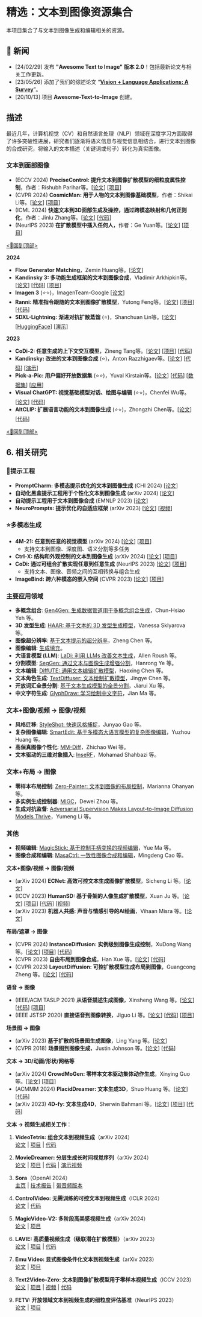 # 精选：文本到图像资源集合


本项目集合了与文本到图像生成和编辑相关的资源。

## 🔔 新闻
* [24/02/29] 发布 **"Awesome Text to Image" 版本 2.0**！包括最新论文与相关工作更新。
* [23/05/26] 添加了我们的综述论文 “[**Vision + Language Applications: A Survey**](https://openaccess.thecvf.com/content/CVPR2023W/GCV/html/Zhou_Vision__Language_Applications_A_Survey_CVPRW_2023_paper.html)”。
* [20/10/13] 项目 **Awesome-Text-to-Image** 创建。


## 描述
最近几年，计算机视觉（CV）和自然语言处理（NLP）领域在深度学习方面取得了许多突破性进展，研究者们逐渐将语义信息与视觉信息相结合，进行文本到图像的合成研究，将输入的文本描述（关键词或句子）转化为真实图像。

### 文本到面部图像
* (ECCV 2024) **PreciseControl: 提升文本到图像扩散模型的细粒度属性控制**，作者：Rishubh Parihar等。[[论文](https://www.arxiv.org/abs/2408.05083)] [[项目](https://rishubhpar.github.io/PreciseControl.home/)]
* (CVPR 2024) **CosmicMan: 用于人物的文本到图像基础模型**，作者：Shikai Li等。[[论文](https://arxiv.org/abs/2404.01294)] [[项目](https://cosmicman-cvpr2024.github.io/)]
* (ICML 2024) **快速文本到3D面部生成及操控，通过跨模态映射和几何正则化**，作者：Jinlu Zhang等。[[论文](https://arxiv.org/abs/2403.06702)] [[代码](https://github.com/Aria-Zhangjl/E3-FaceNet)]
* (NeurIPS 2023) **在扩散模型中插入任何人**，作者：Ge Yuan等。[[论文](https://arxiv.org/abs/2306.00926)] [[项目](https://celeb-basis.github.io/)]

[<u><🎯回到顶部></u>](#head-content)

**2024**
- **Flow Generator Matching**，Zemin Huang等。[[论文](https://arxiv.org/abs/2410.19310)]
- **Kandinsky 3: 多功能生成框架的文本到图像合成**，Vladimir Arkhipkin等。[[论文](https://arxiv.org/abs/2410.21061)] [[代码](https://github.com/ai-forever/Kandinsky-3)] [[项目](https://ai-forever.github.io/Kandinsky-3/)]
- **Imagen 3** (⭐⭐)，ImagenTeam-Google [[论文](https://arxiv.org/abs/2408.07009)]
- **Ranni: 精准指令跟随的文本到图像扩散模型**，Yutong Feng等。[[论文](https://arxiv.org/abs/2311.17002)] [[项目](https://ranni-t2i.github.io/Ranni/)] [[代码](https://github.com/ali-vilab/Ranni)]
- **SDXL-Lightning: 渐进对抗扩散蒸馏** (⭐)，Shanchuan Lin等。[[论文](https://arxiv.org/abs/2402.13929)] [[HuggingFace](https://huggingface.co/ByteDance/SDXL-Lightning)] [[演示](https://fastsdxl.ai/)]

**2023**
- **CoDi-2: 任意生成的上下文交互模型**，Zineng Tang等。[[论文](https://arxiv.org/abs/2311.18775)] [[项目](https://codi-2.github.io/)] [[代码](https://github.com/microsoft/i-Code/tree/main/CoDi-2)]
- **Kandinsky: 改进的文本到图像合成** (⭐)，Anton Razzhigaev等。[[论文](https://arxiv.org/abs/2310.03502)] [[代码](https://github.com/ai-forever/Kandinsky-2)] [[演示](https://fusionbrain.ai/en/editor/)]
- **Pick-a-Pic: 用户偏好开放数据集** (⭐⭐)，Yuval Kirstain等。[[论文](https://arxiv.org/abs/2305.01569)] [[代码](https://github.com/yuvalkirstain/PickScore)] [[数据集](https://huggingface.co/datasets/yuvalkirstain/pickapic_v1)] [[应用](https://pickapic.io/)]
- **Visual ChatGPT: 视觉基础模型对话、绘图与编辑** (⭐⭐)，Chenfei Wu等。[[论文](https://arxiv.org/abs/2303.04671)] [[代码](https://github.com/microsoft/visual-chatgpt)]
- **AltCLIP: 扩展语言功能的文本到图像生成** (⭐⭐)，Zhongzhi Chen等。[[论文](https://arxiv.org/abs/2211.06679)] [[代码](https://github.com/FlagAI-Open/FlagAI/tree/master/examples/AltDiffusion-m18)]

[<u><🎯回到顶部></u>](#head-content)

## 6. 相关研究

### 📝提示工程
- **PromptCharm: 多模态提示优化的文本到图像生成** (CHI 2024) [[论文](https://arxiv.org/abs/2403.04014)]
- **自动化黑盒提示工程用于个性化文本到图像生成** (arXiv 2024) [[论文](https://arxiv.org/abs/2403.191039)]
- **自动提示工程用于文本到图像合成** (EMNLP 2023) [[论文](https://arxiv.org/abs/2311.06752)]
- **NeuroPrompts: 提示优化的自适应框架** (arXiv 2023) [[论文](https://arxiv.org/abs/2311.12229)] [[视频](https://www.youtube.com/watch?v=Cmca_RWYn2g)]
  
### ⭐多模态生成
- **4M-21: 任意到任意的视觉模型** (arXiv 2024) [[论文](https://arxiv.org/abs/2406.09406)] [[项目](https://4m.epfl.ch/)]
  - 支持文本到图像、深度图、语义分割等多任务
- **Ctrl-X: 结构和外观控制的文本到图像生成** (arXiv 2024) [[论文](https://arxiv.org/abs/2406.07540)] [[项目](https://genforce.github.io/ctrl-x/)]
- **CoDi: 通过可组合扩散实现任意到任意生成** (NeurIPS 2023) [[论文](https://arxiv.org/abs/2305.11846)] [[项目](https://codi-gen.github.io/)]
  - 支持文本、图像、音频之间的互相转换与组合生成
- **ImageBind: 跨六种模态的嵌入空间** (CVPR 2023) [[论文](https://arxiv.org/abs/2305.05665)] [[项目](https://ai.facebook.com/blog/imagebind-six-modalities-binding-ai/)]


### 主要应用领域

- **多概念组合**: [Gen4Gen: 生成数据管道用于多概念组合生成](https://arxiv.org/abs/2402.15504)，Chun-Hsiao Yeh 等。
- **3D 发型生成**: [HAAR: 基于文本的 3D 发型生成模型](https://arxiv.org/abs/2312.11666)，Vanessa Sklyarova 等。
- **图像超分辨率**: [基于文本提示的超分辨率](https://arxiv.org/abs/2311.14282)，Zheng Chen 等。
- **图像编辑**: [生成填充](https://www.adobe.com/products/photoshop/generative-fill.html)。
- **大语言模型 (LLM)**: [LaDi: 利用 LLMs 改善文本生成](https://arxiv.org/abs/2311.03716v1)，Allen Roush 等。
- **分割模型**: [SegGen: 通过文本与图像生成增强分割](https://arxiv.org/abs/2311.03355)，Hanrong Ye 等。
- **文本编辑**: [DiffUTE: 通用文本编辑扩散模型](https://arxiv.org/abs/2305.10825)，Haoxing Chen 等。
- **文本角色生成**: [TextDiffuser: 文本绘制扩散模型](https://arxiv.org/abs/2305.10855)，Jingye Chen 等。
- **开放词汇全景分割**: [基于文本生成模型的全景分割](https://arxiv.org/abs/2303.04803)，Jiarui Xu 等。
- **中文字符生成**: [GlyphDraw: 学习绘制中文字符](https://arxiv.org/abs/2303.17870)，Jian Ma 等。

### 文本+图像/视频 → 图像/视频

- **风格迁移**: [StyleShot: 快速风格捕捉](https://arxiv.org/abs/2407.01414)，Junyao Gao 等。
- **复杂图像编辑**: [SmartEdit: 基于多模态大语言模型的复杂图像编辑](https://arxiv.org/abs/2312.06739)，Yuzhou Huang 等。
- **高保真图像个性化**: [MM-Diff](https://arxiv.org/abs/2403.15059)，Zhichao Wei 等。
- **文本驱动的三维对象插入**: [InseRF](https://arxiv.org/abs/2401.05335)，Mohamad Shahbazi 等。

### 文本+布局 → 图像

- **零样本布局控制**: [Zero-Painter: 文本到图像的布局控制](https://arxiv.org/abs/2406.04032)，Marianna Ohanyan 等。
- **多实例生成控制器**: [MIGC](https://arxiv.org/abs/2402.05408)，Dewei Zhou 等。
- **生成对抗监督**: [Adversarial Supervision Makes Layout-to-Image Diffusion Models Thrive](https://arxiv.org/abs/2401.08815)，Yumeng Li 等。

### 其他

- **视频编辑**: [MagicStick: 基于控制手柄变换的视频编辑](https://arxiv.org/abs/2312.03047v1)，Yue Ma 等。
- **图像合成和编辑**: [MasaCtrl: 一致性图像合成和编辑](https://arxiv.org/abs/2304.08465)，Mingdeng Cao 等。

**文本+图像/视频 → 图像/视频**
- (arXiv 2024) **ECNet: 高效可控文本生成图像扩散模型**，Sicheng Li 等。[[论文](https://arxiv.org/abs/2403.18417)]
- (ICCV 2023) **HumanSD: 基于骨架的人像生成扩散模型**，Xuan Ju 等。[[论文](https://arxiv.org/abs/2304.04269)] [[项目](https://idea-research.github.io/HumanSD/)] [[代码](https://github.com/IDEA-Research/HumanSD)] [[视频](https://drive.google.com/file/d/1Djc2uJS5fmKnKeBnL34FnAAm3YSH20Bb/view)]
- (arXiv 2023) **机器人共感: 声音与情感引导的AI绘画**，Vihaan Misra 等。[[论文](https://arxiv.org/abs/2302.04850)]

**布局/遮罩 → 图像**
- (CVPR 2024) **InstanceDiffusion: 实例级别图像生成控制**，XuDong Wang 等。[[论文](https://arxiv.org/abs/2402.03290)] [[项目](https://people.eecs.berkeley.edu/~xdwang/projects/InstDiff/)] [[代码](https://github.com/frank-xwang/InstanceDiffusion)]
- (CVPR 2023) **自由布局到图像合成**，Han Xue 等。[[论文](https://arxiv.org/abs/2303.14412)] [[代码](https://github.com/essunny310/FreestyleNet)]
- (CVPR 2023) **LayoutDiffusion: 可控扩散模型生成布局到图像**，Guangcong Zheng 等。[[论文](https://arxiv.org/abs/2303.17189)] [[代码](https://github.com/ZGCTroy/LayoutDiffusion)]

**语音 → 图像**
- (IEEE/ACM TASLP 2021) **从语音描述生成图像**，Xinsheng Wang 等。[[论文](https://dl.acm.org/doi/10.1109/TASLP.2021.3053391)] [[代码](https://github.com/xinshengwang/S2IGAN)] [[项目](https://xinshengwang.github.io/project/s2igan/)]
- (IEEE JSTSP 2020) **直接语音到图像转换**，Jiguo Li 等。[[论文](https://ieeexplore.ieee.org/stamp/stamp.jsp?tp=&arnumber=9067083)] [[代码](https://github.com/smallflyingpig/speech-to-image-translation-without-text)] [[项目](https://smallflyingpig.github.io/speech-to-image/main)]

**场景图 → 图像**
- (arXiv 2023) **基于扩散的场景图生成图像**，Ling Yang 等。[[论文](https://arxiv.org/abs/2211.11138)]
- (CVPR 2018) **场景图到图像生成**，Justin Johnson 等。[[论文](https://openaccess.thecvf.com/content_cvpr_2018/CameraReady/0764.pdf)] [[代码](https://github.com/google/sg2im)]

**文本 → 3D/动画/形状/网格等**
- (arXiv 2024) **CrowdMoGen: 零样本文本驱动集体动作生成**，Xinying Guo 等。[[论文](https://arxiv.org/abs/2407.06188)] [[项目](https://gxyes.github.io/projects/CrowdMoGen.html)]
- (ACMMM 2024) **PlacidDreamer: 文本生成3D**，Shuo Huang 等。[[论文](https://arxiv.org/abs/2407.13976)] [[代码](https://github.com/HansenHuang0823/PlacidDreamer)]
- (arXiv 2023) **4D-fy: 文本生成4D**，Sherwin Bahmani 等。[[论文](https://arxiv.org/abs/2311.17984)] [[项目](https://sherwinbahmani.github.io/4dfy/)] [[代码](https://github.com/sherwinbahmani/4dfy)]

**文本 → 视频生成相关工作**：

1. **VideoTetris: 组合文本到视频生成**（arXiv 2024）  
   [论文](https://arxiv.org/abs/2406.04277) | [项目](https://videotetris.github.io/) | [代码](https://github.com/YangLing0818/VideoTetris)

2. **MovieDreamer: 分层生成长时间视觉序列**（arXiv 2024）  
   [论文](https://arxiv.org/abs/2407.16655) | [项目](https://aim-uofa.github.io/MovieDreamer/) | [代码](https://github.com/aim-uofa/MovieDreamer) | [演示视频](https://www.youtube.com/watch?v=aubRVOGrKLU)

3. **Sora**（OpenAI 2024）  
   [主页](https://openai.com/sora) | [技术报告](https://openai.com/research/video-generation-models-as-world-simulators) | [带音频版本](https://x.com/elevenlabsio/status/1759240084342059260?s=20)

4. **ControlVideo: 无需训练的可控文本到视频生成**（ICLR 2024）  
   [论文](https://arxiv.org/abs/2305.13077) | [代码](https://github.com/YBYBZhang/ControlVideo)

5. **MagicVideo-V2: 多阶段高美感视频生成**（arXiv 2024）  
   [论文](https://arxiv.org/abs/2401.04468) | [项目](https://magicvideov2.github.io/)

6. **LAVIE: 高质量视频生成（级联潜在扩散模型）**（arXiv 2023）  
   [论文](https://arxiv.org/abs/2309.15103) | [项目](https://vchitect.github.io/LaVie-project/) | [代码](https://github.com/Vchitect/LaVie)

7. **Emu Video: 显式图像条件化文本到视频生成**（arXiv 2023）  
   [论文](https://arxiv.org/abs/2311.10709) | [项目](https://emu-video.metademolab.com/)

8. **Text2Video-Zero: 文本到图像扩散模型用于零样本视频生成**（ICCV 2023）  
   [论文](https://arxiv.org/abs/2303.13439) | [项目](https://text2video-zero.github.io/) | [视频](https://www.dropbox.com/s/uv90mi2z598olsq/Text2Video-Zero.MP4?dl=0) | [代码](https://github.com/Picsart-AI-Research/Text2Video-Zero)

9. **FETV: 开放领域文本到视频生成的细粒度评估基准**（NeurIPS 2023）  
   [论文](https://arxiv.org/abs/2311.01813v1) | [项目](https://github.com/llyx97/FETV)
